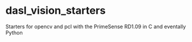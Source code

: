 dasl_vision_starters
====================

Starters for opencv and pcl with the PrimeSense RD1.09 in C and eventally Python
